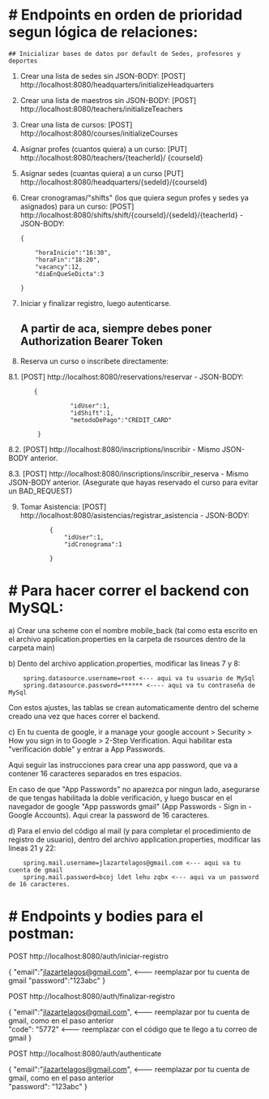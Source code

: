  # # Endpoints en orden de prioridad segun lógica de relaciones:

    ## Inicializar bases de datos por default de Sedes, profesores y deportes

 1. Crear una lista de sedes sin JSON-BODY: [POST] http://localhost:8080/headquarters/initializeHeadquarters

 2. Crear una lista de maestros sin JSON-BODY: [POST] http://localhost:8080/teachers/initializeTeachers 

 3. Crear una lista de cursos: [POST] http://localhost:8080/courses/initializeCourses 

 4. Asignar profes (cuantos quiera) a un curso: [PUT] http://localhost:8080/teachers/{teacherId}/
 {courseId} 

 5. Asignar sedes (cuantas quiera) a un curso [PUT] http://localhost:8080/headquarters/{sedeId}/{courseId} 

 6. Crear cronogramas/"shifts" (los que quiera segun profes y sedes ya asignados) para un curso: [POST] http://localhost:8080/shifts/shift/{courseId}/{sedeId}/{teacherId} - JSON-BODY:

        {

            "horaInicio":"16:30", 
            "horaFin":"18:20",
            "vacancy":12,
            "diaEnQueSeDicta":3

        }

 7. Iniciar y finalizar registro, luego autenticarse.

    ## A partir de aca, siempre debes poner Authorization Bearer Token

 8. Reserva un curso o inscribete directamente:
 
 8.1. [POST] http://localhost:8080/reservations/reservar - JSON-BODY:
 
           {
 
                     "idUser":1,
                     "idShift":1,
                     "metodoDePago":"CREDIT_CARD"
 
            }
     
 8.2. [POST] http://localhost:8080/inscriptions/inscribir - Mismo JSON-BODY anterior.
     
 8.3. [POST] http://localhost:8080/inscriptions/inscribir_reserva - Mismo JSON-BODY anterior. (Asegurate que hayas reservado el curso para evitar un BAD_REQUEST)

 9. Tomar Asistencia: [POST] http://localhost:8080/asistencias/registrar_asistencia - JSON-BODY:
           
                {
                    "idUser":1,
                    "idCronograma":1
        
                }

 # # Para hacer correr el backend con MySQL:
 
 a) Crear una scheme con el nombre mobile_back (tal como esta escrito en el archivo application.properties en la carpeta de rsources dentro de la carpeta main)
 
 b) Dento del archivo application.properties, modificar las lineas 7 y 8: 
 
        spring.datasource.username=root <--- aqui va tu usuario de MySql
        spring.datasource.password=****** <---- aqui va tu contraseña de MySql
        
   Con estos ajustes, las tablas se crean automaticamente dentro del scheme creado una vez que haces correr el backend.
    
c) En tu cuenta de google, ir a manage your google account > Security > How you sign in to Google > 2-Step Verification. Aqui habilitar esta "verificación doble" y entrar a App Passwords.

   Aqui seguir las instrucciones para crear una app password, que va a contener 16 caracteres separados en tres espacios. 
   
   En caso de que "App Passwords" no aparezca por ningun lado, asegurarse de que tengas habilitada la doble verificación, y luego buscar en el navegador de google "App passwords gmail" 
   (App Passwords - Sign in - Google Accounts). Aqui crear la password de 16 caracteres.
   
d) Para el envio del código al mail (y para completar el procedimiento de registro de usuario), dentro del archivo application.properties, modificar las lineas 21 y 22:

        spring.mail.username=jlazartelagos@gmail.com <--- aqui va tu cuenta de gmail
        spring.mail.password=bcoj ldet lehu zqbx <--- aqui va un password de 16 caracteres.

# # Endpoints y bodies para el postman:

 POST http://localhost:8080/auth/iniciar-registro
 
 {
    "email":"jlazartelagos@gmail.com", <--- reemplazar por tu cuenta de gmail
    "password":"123abc"
}

POST http://localhost:8080/auth/finalizar-registro

{
    "email":"jlazartelagos@gmail.com", <--- reemplazar por tu cuenta de gmail, como en el paso anterior    
    "code": "5772" <--- reemplazar con el código que te llego a tu correo de gmail
}

POST http://localhost:8080/auth/authenticate

{
    "email":"jlazartelagos@gmail.com",  <--- reemplazar por tu cuenta de gmail, como en el paso anterior  
    "password": "123abc"
}
